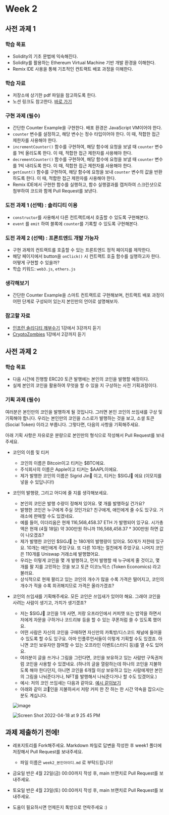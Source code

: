 # Week 2

## 사전 과제 1

### 학습 목표

* Solidity의 기초 문법에 익숙해진다.
* Solidity를 활용하는 Ethereum Virtual Machine 기반 개발 환경을 이해한다.
* Remix IDE 사용을 통해 기초적인 컨트랙트 배포 과정을 이해한다.

### 학습 자료

* 저장소에 상기한 pdf 파일을 참고하도록 한다.
* 노션 링크도 참고한다. [바로 가기](https://www.notion.so/jypthemiracle/7b173c3376a7492c97545ed31d09e4d3)

### 구현 과제 (필수)

* 간단한 Counter Example을 구현한다. 배포 환경은 JavaScript VM이어야 한다.
* `counter` 변수를 설정하고, 해당 변수는 정수 타입이어야 한다. 이 때, 적합한 접근 제한자를 사용해야 한다.
* `incrementCounter()` 함수를 구현하여, 해당 함수에 요청을 보낼 때 `counter` 변수를 1씩 올리도록 한다. 이 때, 적합한 접근 제한자를 사용해야 한다.
* `decrementCounter()` 함수를 구현하여, 해당 함수에 요청을 보낼 때 `counter` 변수를 1씩 내리도록 한다. 이 때, 적합한 접근 제한자를 사용해야 한다.
* `getCount()` 함수를 구현하여, 해당 함수에 요청을 보내 `counter` 변수의 값을 반환하도록 한다. 이 때, 적합한 접근 제한자를 사용해야 한다. 
* Remix IDE에서 구현한 함수를 실행하고, 함수 실행결과를 캡처하여 스크린샷으로 첨부하여 코드와 함께 Pull Request를 보낸다.

### 도전 과제 1 (선택) : 솔리디티 이용

* `constructor`를 사용해서 다른 컨트랙트에서 호출할 수 있도록 구현해본다.
* `event` 를 `emit` 하여 블록에 `counter`를 기록할 수 있도록 구현해본다.

### 도전 과제 2 (선택) : 프론트엔드 개발 가능자

* 구현 과제의 컨트랙트를 호출할 수 있는 프론트엔드 정적 페이지를 제작한다.
* 해당 페이지에서 button을 `onClick()` 시 컨트랙트 호출 함수를 실행하고자 한다. 어떻게 구현할 수 있을까?
* 학습 키워드: `web3.js`, `ethers.js`

### 생각해보기

* 간단한 Counter Example을 스마트 컨트랙트로 구현해보며, 컨트랙트 배포 과정이 어떤 단계로 구성되어 있는지 본인만의 언어로 설명해보자.

### 참고할 자료

* [인프런 솔리디티 깨부수기](https://www.inflearn.com/course/%EC%86%94%EB%A6%AC%EB%94%94%ED%8B%B0-%EC%8A%A4%EB%A7%88%ED%8A%B8-%EC%BB%A8%ED%8A%B8%EB%9E%99) 1강에서 3강까지 듣기
* [CryptoZombies](https://cryptozombies.io/ko/) 1강에서 2강까지 듣기

## 사전 과제 2

### 학습 목표

* 다음 시간에 진행할 ERC20 토큰 발행에는 본인의 코인을 발행할 예정이다.
* 실제 본인의 코인을 활용하여 무엇을 할 수 있을 지 구상하는 사전 기획과정이다.

### 기획 과제 (필수)

여러분은 본인만의 코인을 발행하게 될 것입니다. 그러면 본인 코인의 쓰임새를 구상 및 기획해야 합니다. 우리는 본인만의 코인을 스스로가 발행하는 것을 보고, 소셜 토큰(Social Token) 이라고 부릅니다. 그렇다면, 다음의 사항을 기획해주세요.

아래 기획 사항은 자유로운 분량으로 본인만의 형식으로 작성해서 Pull Request를 보내주세요.

* 코인의 이름 및 티커
  * 코인의 이름은 Bitcoin이고 티커는 $BTC에요.
  * 주식회사의 이름은 Apple이고 티커는 $AAPL이에요.
  * 제가 발행한 코인의 이름은 Sigrid Jin👩 이고, 티커는 $SIGJ👩 에요 (이모지를 넣을 수 있답니다!)

* 코인의 발행량, 그리고 어디에 줄 지를 생각해보세요.

  * 본인의 코인은 발행 수량이 정해져 있어요. 몇 개를 발행하실 건가요?
  * 발행한 코인은 누구에게 주실 것인가요? 친구에게, 애인에게 줄 수도 있구요. 거래소에 판매할 수도 있겠네요.
  * 예를 들어, 이더리움은 현재 116,568,458.37 ETH 가 발행되어 있구요. 시가총액은 현재 (4월 18일) 약 300만원 하니까 116,568,458.37 * 300만원 하면 값이 나오겠죠?
  * 제가 발행한 코인인 $SIGJ👩 는 180개의 발행량이 있어요. 50개가 저한테 있구요. 10개는 애인에게 주었구요. 또 다른 10개는 절친에게 주었구요. 나머지 코인은 110개를 Uniswap 거래소에 발행했어요.
  * 우리는 이렇게 코인을 몇 개 발행하고, 먼저 발행할 때 누구에게 줄 것이고, 몇 개를 팔 지를 고민하는 것을 보고 토큰 이코노믹스 (Token Economics) 라고 불러요.
  * 상식적으로 현재 팔리고 있는 코인의 개수가 많을 수록 가격은 떨어지고, 코인의 개수가 적을 수록 희귀해지므로 가격은 올라가겠죠?

* 코인의 쓰임새를 기획해주세요. 모든 코인은 쓰임새가 있어야 해요. 그래야 코인을 사려는 사람이 생기고, 가치가 생기겠죠?

  * 저는 $SIGJ👩 코인을 1개 사면, 저랑 오프라인에서 커피챗 또는 밥약을 하면서 저에게 자문을 구하거나 코드리뷰 등을 할 수 있는 쿠폰처럼 쓸 수 있도록 했어요.
  * 어떤 사람은 자신의 코인을 구매하면 자신만의 카톡방/디스코드 채널에 들어올 수 있도록 할 수도 있구요. 아마 인플루언서들이 이렇게 기획할 수도 있겠죠. 아니면 코인 보유자만 참여할 수 있는 오프라인 이벤트(스터디 등)를 열 수도 있어요.
  * 여러분이 글을 쓰거나 그림을 그린다면, 코인을 보유하고 있는 사람만 구독권처럼 코인을 사용할 수 있겠네요. (하나의 글을 열람하는데 하나의 코인을 지불하도록 해야 한다던지, 아니면 코인을 6개월 이상 보유하고 있는 사람에게만 본인의 그림을 나눠준다거나, NFT를 발행해서 나눠준다거나 할 수도 있겠어요.)
  * 예시: 저의 코인 쓰임새는 다음과 같아요. [예시 같이보기](https://www.notion.so/jypthemiracle/Talk-with-SIGJ-v1-c28a98f0f7954273822c6deae57cf26e)
  * 아래와 같이 코인을 지불하셔서 저랑 커피 한 잔 하는 한 시간 약속을 잡으시는 분도 계십니다.

  ![image](https://user-images.githubusercontent.com/41055141/163807970-1eb13a30-1853-44cd-b217-b7ea822c8005.png)

  ![Screen Shot 2022-04-18 at 9 25 45 PM](https://user-images.githubusercontent.com/41055141/163808339-11189cd9-a5fa-4ca0-ae9c-5cf01a3dd134.png)

## 과제 제출하기 전에!

* 레포지토리를 Fork해주세요. Markdown 파일로 답변을 작성한 후 week1 폴더에 저장해서 Pull Request를 보내주세요.
  * 파일 이름은 ```week2_본인아이디.md``` 로 부탁드립니다!

* 금요일 반은 4월 22일(금) 00:00까지 작성 후, main 브랜치로 Pull Request를 보내주세요.
* 토요일 반은 4월 23일(토) 00:00까지 작성 후, main 브랜치로 Pull Request를 보내주세요.
* 도움이 필요하시면 언제든지 톡방으로 연락주세요 :)